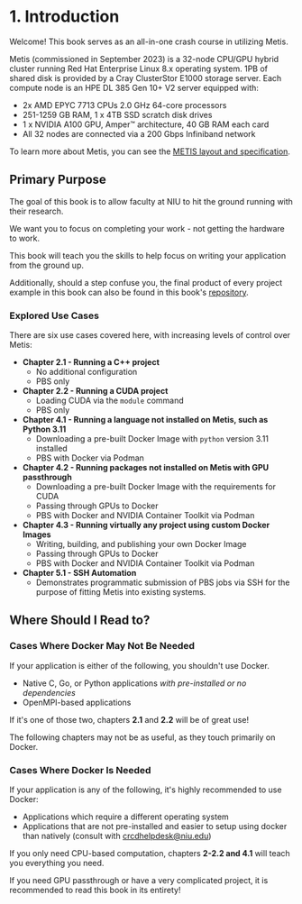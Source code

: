 # 1. Introduction
Welcome! This book serves as an all-in-one crash course in utilizing Metis.

Metis (commissioned in September 2023) is a 32-node CPU/GPU hybrid cluster running Red Hat Enterprise Linux 8.x operating system. 1PB of shared disk is provided by a Cray ClusterStor E1000 storage server. Each compute node is an HPE DL 385 Gen 10+ V2 server equipped with:
* 2x AMD EPYC 7713 CPUs 2.0 GHz 64-core processors
* 251-1259 GB RAM, 1 x 4TB SSD scratch disk drives
* 1 x NVIDIA A100 GPU, Amper™ architecture, 40 GB RAM each card
* All 32 nodes are connected via a 200 Gbps Infiniband network

To learn more about Metis, you can see the [METIS layout and specification](https://crcd.niu.edu/crcd/images/metislayoutandspecification.pdf).

## Primary Purpose
The goal of this book is to allow faculty at NIU to hit the ground running with their research. 

We want you to focus on completing your work - not getting the hardware to work.

This book will teach you the skills to help focus on writing your application from the ground up.

Additionally, should a step confuse you, the final product of every project example in this book can also be found in this book's [repository](https://github.com/hiibolt/niu-metis-documentation/tree/main/projects).

### Explored Use Cases
There are six use cases covered here, with increasing levels of control over Metis:
* **Chapter 2.1 - Running a C++ project**
    - No additional configuration
    - PBS only
* **Chapter 2.2 - Running a CUDA project**
    - Loading CUDA via the `module` command
    - PBS only
* **Chapter 4.1 - Running a language not installed on Metis, such as Python 3.11**
    - Downloading a pre-built Docker Image with `python` version 3.11 installed
    - PBS with Docker via Podman
* **Chapter 4.2 - Running packages not installed on Metis with GPU passthrough**
    - Downloading a pre-built Docker Image with the requirements for CUDA
    - Passing through GPUs to Docker
    - PBS with Docker and NVIDIA Container Toolkit via Podman
* **Chapter 4.3 - Running virtually any project using custom Docker Images**
    - Writing, building, and publishing your own Docker Image
    - Passing through GPUs to Docker
    - PBS with Docker and NVIDIA Container Toolkit via Podman
* **Chapter 5.1 - SSH Automation**
    - Demonstrates programmatic submission of PBS jobs via SSH for the purpose of fitting Metis into existing systems.

## Where Should I Read to?
### Cases Where Docker May Not Be Needed
If your application is either of the following, you shouldn't use Docker.
- Native C, Go, or Python applications *with pre-installed or no dependencies*
- OpenMPI-based applications

If it's one of those two, chapters **2.1** and **2.2** will be of great use!

The following chapters may not be as useful, as they touch primarily on Docker.
### Cases Where Docker Is Needed
If your application is any of the following, it's highly recommended to use Docker: 
- Applications which require a different operating system
- Applications that are not pre-installed and easier to setup using docker than natively (consult with [crcdhelpdesk@niu.edu](mailto:crcdhelpdesk@niu.edu))

If you only need CPU-based computation, chapters **2-2.2 and 4.1** will teach you everything you need.

If you need GPU passthrough or have a very complicated project, it is recommended to read this book in its entirety!